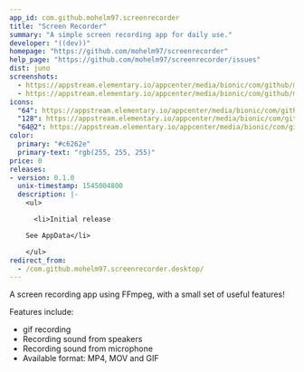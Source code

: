 ```yaml
---
app_id: com.github.mohelm97.screenrecorder
title: "Screen Recorder"
summary: "A simple screen recording app for daily use."
developer: "((dev))"
homepage: "https://github.com/mohelm97/screenrecorder"
help_page: "https://github.com/mohelm97/screenrecorder/issues"
dist: juno
screenshots:
  - https://appstream.elementary.io/appcenter/media/bionic/com/github/mohelm97.screenrecorder/4AFBD194E233DB6018B604A451AE6B1E/screenshots/image-1_orig.png
  - https://appstream.elementary.io/appcenter/media/bionic/com/github/mohelm97.screenrecorder/4AFBD194E233DB6018B604A451AE6B1E/screenshots/image-2_orig.png
icons:
  "64": https://appstream.elementary.io/appcenter/media/bionic/com/github/mohelm97.screenrecorder/4AFBD194E233DB6018B604A451AE6B1E/icons/64x64/com.github.mohelm97.screenrecorder_com.github.mohelm97.screenrecorder.png
  "128": https://appstream.elementary.io/appcenter/media/bionic/com/github/mohelm97.screenrecorder/4AFBD194E233DB6018B604A451AE6B1E/icons/128x128/com.github.mohelm97.screenrecorder_com.github.mohelm97.screenrecorder.png
  "64@2": https://appstream.elementary.io/appcenter/media/bionic/com/github/mohelm97.screenrecorder/4AFBD194E233DB6018B604A451AE6B1E/icons/64x64@2/com.github.mohelm97.screenrecorder_com.github.mohelm97.screenrecorder.png
color:
  primary: "#c6262e"
  primary-text: "rgb(255, 255, 255)"
price: 0
releases:
- version: 0.1.0
  unix-timestamp: 1545004800
  description: |-
    <ul>

      <li>Initial release

    See AppData</li>

    </ul>
redirect_from:
  - /com.github.mohelm97.screenrecorder.desktop/
---
```


<p>A screen recording app using FFmpeg, with a small set of useful features!</p>
<p>Features include:</p>
<ul>
  <li>gif recording</li>
  <li>Recording sound from speakers</li>
  <li>Recording sound from microphone</li>
  <li>Available format: MP4, MOV and GIF</li>
</ul>